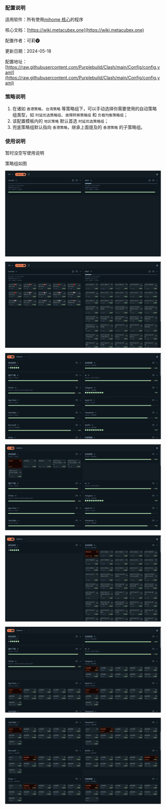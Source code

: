 ### 配置说明

适用软件：所有使用[mihome 核心](https://github.com/MetaCubeX/mihomo/tree/Meta)的程序

核心文档：[https://wiki.metacubex.one](https://wiki.metacubex.one)

配置作者：可莉🅥

更新日期：2024-05-18

配置地址：[https://raw.githubusercontent.com/Purplebuild/Clash/main/Config/config.yaml](https://raw.githubusercontent.com/Purplebuild/Clash/main/Config/config.yaml)


### 策略说明

1. 在诸如 `香港策略`、`台湾策略` 等策略组下，可以手动选择你需要使用的自动策略组类型，如 `时延优选策略组`、`故障转移策略组` 和 `负载均衡策略组`；
2. 该配置模板内的 `地区策略` 默认首选 `时延优选策略组`；
3. 兜底策略组默认指向 `香港策略`，继承上面提及的 `香港策略` 的子策略组。

### 使用说明

暂时没空写使用说明

策略组如图

![](https://github.com/Purplebuild/Clash/blob/main/Config/Resource/1.png)

![](https://github.com/Purplebuild/Clash/blob/main/Config/Resource/2.png)

![](https://github.com/Purplebuild/Clash/blob/main/Config/Resource/3.png)

![](https://github.com/Purplebuild/Clash/blob/main/Config/Resource//4.png)

![](https://github.com/Purplebuild/Clash/blob/main/Config/Resource//5.png)

![](https://github.com/Purplebuild/Clash/blob/main/Config/Resource//6.png)

![](https://github.com/Purplebuild/Clash/blob/main/Config/Resource//7.png)
